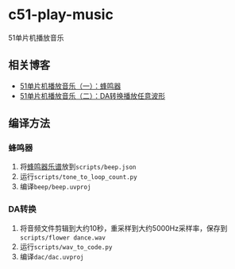 # c51-play-music
51单片机播放音乐

## 相关博客
* [51单片机播放音乐（一）：蜂鸣器](https://blog.csdn.net/xfgryujk/article/details/84309970)
* [51单片机播放音乐（二）：DA转换播放任意波形](https://blog.csdn.net/xfgryujk/article/details/84349735)

## 编译方法
### 蜂鸣器
1. 将[蜂鸣器乐谱](https://github.com/xfgryujk/mml2beep)放到`scripts/beep.json`
2. 运行`scripts/tone_to_loop_count.py`
3. 编译`beep/beep.uvproj`

### DA转换
1. 将音频文件剪辑到大约10秒，重采样到大约5000Hz采样率，保存到`scripts/flower dance.wav`
2. 运行`scripts/wav_to_code.py`
3. 编译`dac/dac.uvproj`
